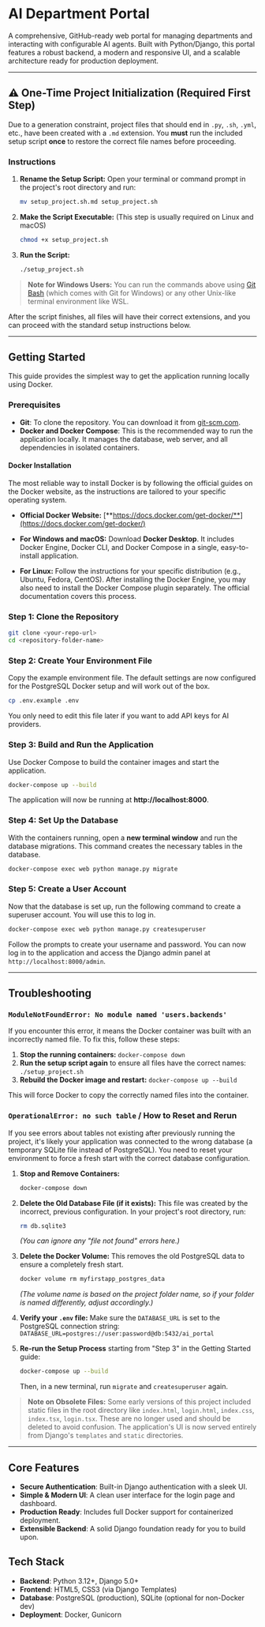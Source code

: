 

# AI Department Portal

A comprehensive, GitHub-ready web portal for managing departments and interacting with configurable AI agents. Built with Python/Django, this portal features a robust backend, a modern and responsive UI, and a scalable architecture ready for production deployment.

---

## ⚠️ One-Time Project Initialization (Required First Step)

Due to a generation constraint, project files that should end in `.py`, `.sh`, `.yml`, etc., have been created with a `.md` extension. You **must** run the included setup script **once** to restore the correct file names before proceeding.

### Instructions

1.  **Rename the Setup Script:**
    Open your terminal or command prompt in the project's root directory and run:
    ```bash
    mv setup_project.sh.md setup_project.sh
    ```

2.  **Make the Script Executable:**
    (This step is usually required on Linux and macOS)
    ```bash
    chmod +x setup_project.sh
    ```

3.  **Run the Script:**
    ```bash
    ./setup_project.sh
    ```

> **Note for Windows Users:** You can run the commands above using [Git Bash](https://git-scm.com/downloads) (which comes with Git for Windows) or any other Unix-like terminal environment like WSL.

After the script finishes, all files will have their correct extensions, and you can proceed with the standard setup instructions below.

---

## Getting Started

This guide provides the simplest way to get the application running locally using Docker.

### Prerequisites

-   **Git**: To clone the repository. You can download it from [git-scm.com](https://git-scm.com/downloads).
-   **Docker and Docker Compose**: This is the recommended way to run the application locally. It manages the database, web server, and all dependencies in isolated containers.

#### Docker Installation

The most reliable way to install Docker is by following the official guides on the Docker website, as the instructions are tailored to your specific operating system.

-   **Official Docker Website:** [**https://docs.docker.com/get-docker/**](https://docs.docker.com/get-docker/)

-   **For Windows and macOS:** Download **Docker Desktop**. It includes Docker Engine, Docker CLI, and Docker Compose in a single, easy-to-install application.
-   **For Linux:** Follow the instructions for your specific distribution (e.g., Ubuntu, Fedora, CentOS). After installing the Docker Engine, you may also need to install the Docker Compose plugin separately. The official documentation covers this process.

### Step 1: Clone the Repository

```bash
git clone <your-repo-url>
cd <repository-folder-name>
```

### Step 2: Create Your Environment File

Copy the example environment file. The default settings are now configured for the PostgreSQL Docker setup and will work out of the box.

```bash
cp .env.example .env
```
You only need to edit this file later if you want to add API keys for AI providers.

### Step 3: Build and Run the Application

Use Docker Compose to build the container images and start the application.

```bash
docker-compose up --build
```
The application will now be running at **http://localhost:8000**.

### Step 4: Set Up the Database

With the containers running, open a **new terminal window** and run the database migrations. This command creates the necessary tables in the database.

```bash
docker-compose exec web python manage.py migrate
```

### Step 5: Create a User Account

Now that the database is set up, run the following command to create a superuser account. You will use this to log in.

```bash
docker-compose exec web python manage.py createsuperuser
```

Follow the prompts to create your username and password. You can now log in to the application and access the Django admin panel at `http://localhost:8000/admin`.

---

## Troubleshooting

### `ModuleNotFoundError: No module named 'users.backends'`

If you encounter this error, it means the Docker container was built with an incorrectly named file. To fix this, follow these steps:

1.  **Stop the running containers:** `docker-compose down`
2.  **Run the setup script again** to ensure all files have the correct names: `./setup_project.sh`
3.  **Rebuild the Docker image and restart:** `docker-compose up --build`

This will force Docker to copy the correctly named files into the container.

### `OperationalError: no such table` / How to Reset and Rerun

If you see errors about tables not existing after previously running the project, it's likely your application was connected to the wrong database (a temporary SQLite file instead of PostgreSQL). You need to reset your environment to force a fresh start with the correct database configuration.

1.  **Stop and Remove Containers:**
    ```bash
    docker-compose down
    ```

2.  **Delete the Old Database File (if it exists):** This file was created by the incorrect, previous configuration. In your project's root directory, run:
    ```bash
    rm db.sqlite3
    ```
    *(You can ignore any "file not found" errors here.)*

3.  **Delete the Docker Volume:** This removes the old PostgreSQL data to ensure a completely fresh start.
    ```bash
    docker volume rm myfirstapp_postgres_data
    ```
    *(The volume name is based on the project folder name, so if your folder is named differently, adjust accordingly.)*

4.  **Verify your `.env` file:** Make sure the `DATABASE_URL` is set to the PostgreSQL connection string:
    `DATABASE_URL=postgres://user:password@db:5432/ai_portal`

5.  **Re-run the Setup Process** starting from "Step 3" in the Getting Started guide:
    ```bash
    docker-compose up --build
    ```
    Then, in a new terminal, run `migrate` and `createsuperuser` again.
    
> **Note on Obsolete Files:** Some early versions of this project included static files in the root directory like `index.html`, `login.html`, `index.css`, `index.tsx`, `login.tsx`. These are no longer used and should be deleted to avoid confusion. The application's UI is now served entirely from Django's `templates` and `static` directories.

---

## Core Features

- **Secure Authentication**: Built-in Django authentication with a sleek UI.
- **Simple & Modern UI**: A clean user interface for the login page and dashboard.
- **Production Ready**: Includes full Docker support for containerized deployment.
- **Extensible Backend**: A solid Django foundation ready for you to build upon.

## Tech Stack

- **Backend**: Python 3.12+, Django 5.0+
- **Frontend**: HTML5, CSS3 (via Django Templates)
- **Database**: PostgreSQL (production), SQLite (optional for non-Docker dev)
- **Deployment**: Docker, Gunicorn
